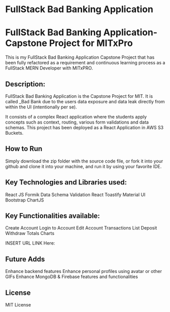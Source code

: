 # FullStack Bad Banking Application #

# FullStack Bad Banking Application-Capstone Project for MITxPro

This is my FullStack Bad Banking Application Capstone Project that has been fully refactored as a requirement and continuous learning process as a FullStack MERN Developer with MITxPRO.

## Description:
FullStack Bad Banking Application is the Capstone Project for MIT. It is called _Bad Bank due to the users data exposure and data leak directly from within the UI (intentionally per se).

It consists of a complex React application where the students apply concepts such as context, routing, various form validations and data schemas. This project has been deployed as a React Application in AWS S3 Buckets.

## How to Run

Simply download the zip folder with the source code file, or fork it into your github and clone it into your machine, and run it by using your favorite IDE.

## Key Technologies and Libraries used:
React JS
Formik
Data Schema Validation
React Toastify
Material UI
Bootstrap
ChartJS

## Key Functionalities available:
Create Account
Login to Account
Edit Account
Transactions List
Deposit
Withdraw
Totals Charts

INSERT URL LINK Here: 

## Future Adds
Enhance backend features
Enhance personal profiles using avatar or other GIFs
Enhance MongoDB & Firebase features and functionalities 

## License
MIT License


